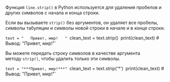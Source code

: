 Функция `line.strip()` в Python используется для удаления пробелов и других символов с начала и конца строки.

Если вы вызываете `strip()` без аргументов, он удаляет все пробелы, символы табуляции и символы новой строки в начале и в конце строки.

`text = "   Привет, мир!   "
`clean_text = text.strip()`
`print(clean_text)  # Вывод: "Привет, мир!"`

Вы можете передать строку символов в качестве аргумента методу `strip()`, чтобы удалить только эти символы.

`text = "***Привет, мир!***"
`clean_text = text.strip('*')`
`print(clean_text)  # Вывод: "Привет, мир!"`

